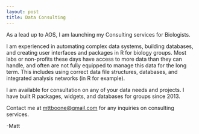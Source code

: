 ```yaml
---
layout: post
title: Data Consulting 
---
```

As a lead up to AOS, I am launching my Consulting services for Biologists.

I am experienced in automating complex data systems, building databases, and creating user interfaces and packages in R for biology groups.
Most labs or non-profits these days have access to more data than they can handle, and often are not fully equipped to manage this data for the long term.
This includes using correct data file structures, databases, and integrated analysis networks (in R for example). 

I am available for consultation on any of your data needs and projects. I have built R packages, widgets, and databases for groups since 2013.

Contact me at mttboone@gmail.com for any inquiries on consulting services.

-Matt
